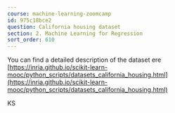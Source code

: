 ```yaml
---
course: machine-learning-zoomcamp
id: 975c18bce2
question: California housing dataset
section: 2. Machine Learning for Regression
sort_order: 610
---
```


You can find a detailed description of the dataset ere [https://inria.github.io/scikit-learn-mooc/python_scripts/datasets_california_housing.html](https://inria.github.io/scikit-learn-mooc/python_scripts/datasets_california_housing.html)

KS

